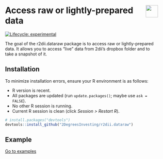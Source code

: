 
<!-- README.md is generated from README.Rmd. Please edit that file -->

# <img src="https://i.imgur.com/3jITMq8.png" align="right" height=40 /> Access raw or lightly-prepared data

<!-- badges: start -->

[![Lifecycle:
experimental](https://img.shields.io/badge/lifecycle-experimental-orange.svg)](https://www.tidyverse.org/lifecycle/#experimental)
<!-- badges: end -->

The goal of the r2dii.dataraw package is to access raw or
lightly-prepared data. It allows you to access “live” data from 2dii’s
dropbox folder and to take a snapshot of it.

## Installation

To minimize installation errors, ensure your R environment is as
follows:

  - R version is recent.
  - All packages are updated (run `update.packages()`; maybe use `ask =
    FALSE`).
  - No other R session is running.
  - Current R session is clean (click *Session \> Restart R*).

<!-- end list -->

``` r
# install.packages("devtools")
devtools::install_github("2DegreesInvesting/r2dii.dataraw")
```

## Example

[Go to examples](https://2degreesinvesting.github.io/r2dii/#examples)
